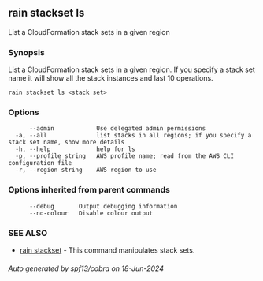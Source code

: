 ## rain stackset ls

List a CloudFormation stack sets in a given region

### Synopsis

List a CloudFormation stack sets in a given region. If you specify a stack set name it will show all the stack instances and last 10 operations.

```
rain stackset ls <stack set>
```

### Options

```
      --admin            Use delegated admin permissions
  -a, --all              list stacks in all regions; if you specify a stack set name, show more details
  -h, --help             help for ls
  -p, --profile string   AWS profile name; read from the AWS CLI configuration file
  -r, --region string    AWS region to use
```

### Options inherited from parent commands

```
      --debug       Output debugging information
      --no-colour   Disable colour output
```

### SEE ALSO

* [rain stackset](rain_stackset.md)	 - This command manipulates stack sets.

###### Auto generated by spf13/cobra on 18-Jun-2024
